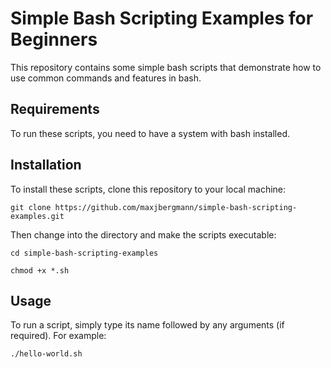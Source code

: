 # Simple Bash Scripting Examples for Beginners

This repository contains some simple bash scripts that demonstrate how to use common commands and features in bash.

## Requirements
To run these scripts, you need to have a system with bash installed.

## Installation
To install these scripts, clone this repository to your local machine:
```
git clone https://github.com/maxjbergmann/simple-bash-scripting-examples.git
```
Then change into the directory and make the scripts executable:
```
cd simple-bash-scripting-examples
```
```
chmod +x *.sh
```

## Usage
To run a script, simply type its name followed by any arguments (if required). For example:

```
./hello-world.sh
```
